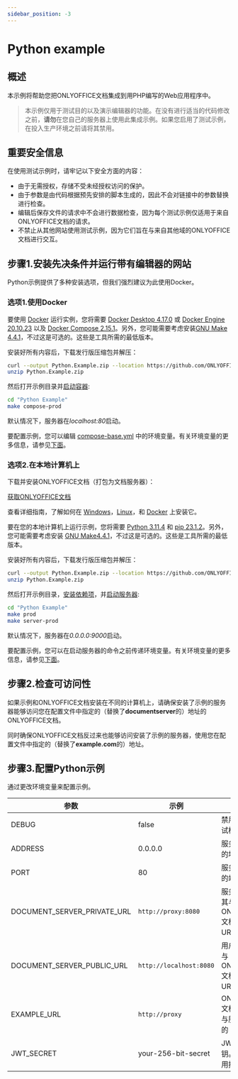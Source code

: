 ```yaml
---
sidebar_position: -3
---
```


# Python example

## 概述

本示例将帮助您把ONLYOFFICE文档集成到用PHP编写的Web应用程序中。

> 本示例仅用于测试目的以及演示编辑器的功能。在没有进行适当的代码修改之前，**请勿**在您自己的服务器上使用此集成示例。如果您启用了测试示例，在投入生产环境之前请将其禁用。

## 重要安全信息

在使用测试示例时，请牢记以下安全方面的内容：

- 由于无需授权，存储不受未经授权访问的保护。
- 由于参数是由代码根据预先安排的脚本生成的，因此不会对链接中的参数替换进行检查。
- 编辑后保存文件的请求中不会进行数据检查，因为每个测试示例仅适用于来自ONLYOFFICE文档的请求。
- 不禁止从其他网站使用测试示例，因为它们旨在与来自其他域的ONLYOFFICE文档进行交互。

## 步骤1.安装先决条件并运行带有编辑器的网站

Python示例提供了多种安装选项，但我们强烈建议为此使用Docker。

### 选项1.使用Docker

要使用 [Docker](https://www.docker.com/) 运行实例，您将需要 [Docker Desktop 4.17.0](https://docs.docker.com/desktop/) 或 [Docker Engine 20.10.23](https://docs.docker.com/engine/) 以及 [Docker Compose 2.15.1](https://docs.docker.com/compose/)。另外，您可能需要考虑安装[GNU Make 4.4.1](https://www.gnu.org/software/make/)，不过这是可选的。这些是工具所需的最低版本。

安装好所有内容后，下载发行版压缩包并解压：

``` sh
curl --output Python.Example.zip --location https://github.com/ONLYOFFICE/document-server-integration/releases/latest/download/Python.Example.zip
unzip Python.Example.zip
```

然后打开示例目录并[启动容器](https://github.com/ONLYOFFICE/document-server-integration/blob/cd0647e0f7a16eaa5af8d82fa09ae95cd3c483ba/web/documentserver-example/python/Makefile#L38):

``` sh
cd "Python Example"
make compose-prod
```

默认情况下，服务器在*localhost:80*启动。

要配置示例，您可以编辑 [compose-base.yml](https://github.com/ONLYOFFICE/document-server-integration/blob/cd0647e0f7a16eaa5af8d82fa09ae95cd3c483ba/web/documentserver-example/python/compose-base.yml) 中的环境变量。有关环境变量的更多信息，请参见[下面](#step-3-configure-the-python-example)。

### 选项2.在本地计算机上

下载并安装ONLYOFFICE文档（打包为文档服务器）：

[获取ONLYOFFICE文档](https://www.onlyoffice.com/download-docs.aspx?from=api#docs-developer)

查看详细指南，了解如何在 [Windows](https://helpcenter.onlyoffice.com/installation/docs-developer-install-windows.aspx?from=api_php_example)，[Linux](https://helpcenter.onlyoffice.com/installation/docs-developer-install-ubuntu.aspx?from=api_php_example)，和 [Docker](https://helpcenter.onlyoffice.com/installation/docs-developer-install-docker.aspx?from=api_php_example) 上安装它。

要在您的本地计算机上运行示例，您将需要 [Python 3.11.4](https://www.python.org/) 和 [pip 23.1.2](https://pip.pypa.io/en/stable/)。另外，您可能需要考虑安装 [GNU Make4.4.1](https://www.gnu.org/software/make/)，不过这是可选的。这些是工具所需的最低版本。

安装好所有内容后，下载发行版压缩包并解压：

``` sh
curl --output Python.Example.zip --location https://github.com/ONLYOFFICE/document-server-integration/releases/latest/download/Python.Example.zip
unzip Python.Example.zip
```

然后打开示例目录，[安装依赖项](https://github.com/ONLYOFFICE/document-server-integration/blob/cd0647e0f7a16eaa5af8d82fa09ae95cd3c483ba/web/documentserver-example/python/Makefile#L13)，并[启动服务器](https://github.com/ONLYOFFICE/document-server-integration/blob/cd0647e0f7a16eaa5af8d82fa09ae95cd3c483ba/web/documentserver-example/python/Makefile#L21):

``` sh
cd "Python Example"
make prod
make server-prod
```

默认情况下，服务器在*0.0.0.0:9000*启动。

要配置示例，您可以在启动服务器的命令之前传递环境变量。有关环境变量的更多信息，请参见[下面](#step-3-configure-the-python-example)。

## 步骤2.检查可访问性

如果示例和ONLYOFFICE文档安装在不同的计算机上，请确保安装了示例的服务器能够访问您在配置文件中指定的（替换了**documentserver**的）地址的ONLYOFFICE文档。

同时确保ONLYOFFICE文档反过来也能够访问安装了示例的服务器，使用您在配置文件中指定的（替换了**example.com**的）地址。

## 步骤3.配置Python示例

通过更改环境变量来配置示例。

| 参数                      | 示例                 | 描述                                                             |
| ------------------------------ | ----------------------- | ----------------------------------------------------------------------- |
| DEBUG                          | false                   | 禁用或启用调试模式。                                              |
| ADDRESS                        | 0.0.0.0                 | 服务器应启动的地址。                                       |
| PORT                           | 80                      | 服务器应运行的端口。                                              |
| DOCUMENT\_SERVER\_PRIVATE\_URL | `http://proxy:8080`     | 服务器将通过其与 ONLYOFFICE 文档通信的 URL。                               |
| DOCUMENT\_SERVER\_PUBLIC\_URL  | `http://localhost:8080` | 用户将通过其与 ONLYOFFICE 文档通信的 URL。                              |
| EXAMPLE\_URL                   | `http://proxy`          | ONLYOFFICE 文档将通过其与服务器通信的 URL。                                |
| JWT\_SECRET                    | your-256-bit-secret     | JWT 授权密钥。留空以禁用授权。                                          |
